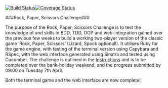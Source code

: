 [![Build Status](https://travis-ci.org/Gwasanaethau/rps-challenge.svg?branch=master)](https://travis-ci.org/Gwasanaethau/rps-challenge)[![Coverage Status](https://coveralls.io/repos/Gwasanaethau/rps-challenge/badge.svg?branch=master)](https://coveralls.io/r/Gwasanaethau/rps-challenge?branch=master)

###Rock, Paper, Scissors Challenge###

The purpose of the Rock, Paper, Scissors Challenge is to test the knowledge of and skills in BDD, TDD, OOP and web-integration gained over the previous few weeks to build a working two-player version of the classic game ‘Rock, Paper, Scissors’ (Lizard, Spock optional!). It utilises Ruby for the game engine, with testing of the terminal version using Capybara and RSpec, with the web interface generated using Sinatra and tested using Cucumber. The challenge is outlined in the [Instructions](./Instructions.md) and is to be completed over the bank-holiday weekend, and the progress submitted by 09:00 on Tuesday 7th April.

Both the terminal game and the web interface are now complete!
